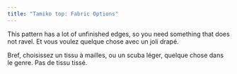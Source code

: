 ```yaml
---
title: "Tamiko top: Fabric Options"
---
```


This pattern has a lot of unfinished edges, so you need something that does not ravel. Et vous voulez quelque chose avec un joli drapé.

Bref, choisissez un tissu à mailles, ou un scuba léger, quelque chose dans le genre. Pas de tissu tissé.
